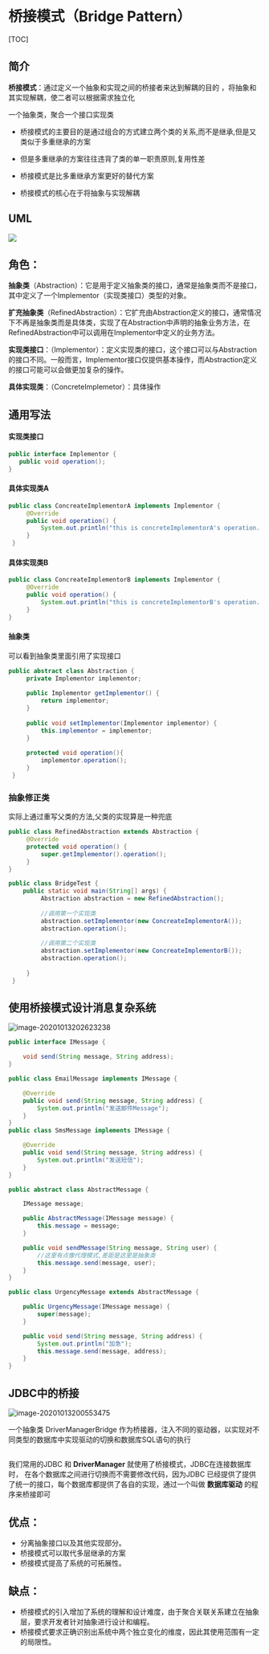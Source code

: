 # 桥接模式（Bridge Pattern）

[TOC]

## 简介

**桥接模式**：通过定义一个抽象和实现之间的桥接者来达到解耦的目的 ，将抽象和其实现解耦，使二者可以根据需求独立化

一个抽象类，聚合一个接口实现类

- 桥接模式的主要目的是通过组合的方式建立两个类的关系,而不是继承,但是又类似于多重继承的方案

- 但是多重继承的方案往往违背了类的单一职责原则,复用性差
- 桥接模式是比多重继承方案更好的替代方案
- 桥接模式的核心在于将抽象与实现解耦

## UML

![](../../assets/5bb9816001f28.png)

## 角色：

**抽象类**（Abstraction）：它是用于定义抽象类的接口，通常是抽象类而不是接口，其中定义了一个Implementor（实现类接口）类型的对象。

**扩充抽象类**（RefinedAbstraction）：它扩充由Abstraction定义的接口，通常情况下不再是抽象类而是具体类，实现了在Abstraction中声明的抽象业务方法，在RefinedAbstraction中可以调用在Implementor中定义的业务方法。

**实现类接口**：（Implementor）：定义实现类的接口，这个接口可以与Abstraction的接口不同。一般而言，Implementor接口仅提供基本操作，而Abstraction定义的接口可能可以会做更加复杂的操作。

**具体实现类**：（ConcreteImplemetor）：具体操作

## 通用写法

#### 实现类接口

```java
public interface Implementor {
   public void operation();
}
```

#### 具体实现类A

```java
public class ConcreateImplementorA implements Implementor {
     @Override
     public void operation() {
         System.out.println("this is concreteImplementorA's operation...");
     }
 }
```

#### 具体实现类B

```java
public class ConcreateImplementorB implements Implementor {
     @Override
     public void operation() {
         System.out.println("this is concreteImplementorB's operation...");
     }
}
```

#### 抽象类

可以看到抽象类里面引用了实现接口

```java
public abstract class Abstraction {
     private Implementor implementor;
 
     public Implementor getImplementor() {
         return implementor;
     }
 
     public void setImplementor(Implementor implementor) {
         this.implementor = implementor;
     }
 
     protected void operation(){
         implementor.operation();
     }
 }
```

### 抽象修正类

实际上通过重写父类的方法,父类的实现算是一种兜底

```java
public class RefinedAbstraction extends Abstraction {
     @Override
     protected void operation() {
         super.getImplementor().operation();
     }
}
```

```java
public class BridgeTest {
    public static void main(String[] args) {
         Abstraction abstraction = new RefinedAbstraction();
 
         //调用第一个实现类
         abstraction.setImplementor(new ConcreateImplementorA());
         abstraction.operation();
 
         //调用第二个实现类
         abstraction.setImplementor(new ConcreateImplementorB());
         abstraction.operation();
 
     }
 }
```

## 使用桥接模式设计消息复杂系统

![image-20201013202623238](../../assets/image-20201013202623238.png)



```java
public interface IMessage {

    void send(String message, String address);
}
```

```java
public class EmailMessage implements IMessage {

    @Override
    public void send(String message, String address) {
        System.out.println("发送邮件Message");
    }
}
public class SmsMessage implements IMessage {

    @Override
    public void send(String message, String address) {
        System.out.println("发送短信");
    }
}

```

```java
public abstract class AbstractMessage {

    IMessage message;

    public AbstractMessage(IMessage message) {
        this.message = message;
    }

    public void sendMessage(String message, String user) {
        //这里有点像代理模式,差距是这里是抽象类
        this.message.send(message, user);
    }
}

```

```java
public class UrgencyMessage extends AbstractMessage {

    public UrgencyMessage(IMessage message) {
        super(message);
    }

    public void send(String message, String address) {
        System.out.println("加急");
        this.message.send(message, address);
    }
}
```







## JDBC中的桥接

![image-20201013200553475](../../assets/image-20201013200553475.png)

一个抽象类 DriverManagerBridge 作为桥接器，注入不同的驱动器，以实现对不同类型的数据库中实现驱动的切换和数据库SQL语句的执行

## 

我们常用的JDBC 和 **DriverManager** 就使用了桥接模式，JDBC在连接数据库时， 在各个数据库之间进行切换而不需要修改代码，因为JDBC 已经提供了提供了统一的接口，每个数据库都提供了各自的实现，通过一个叫做 **数据库驱动** 的程序来桥接即可





## 优点：

- 分离抽象接口以及其他实现部分。
- 桥接模式可以取代多层继承的方案
- 桥接模式提高了系统的可拓展性。

## 缺点：

- 桥接模式的引入增加了系统的理解和设计难度，由于聚合关联关系建立在抽象层，要求开发者针对抽象进行设计和编程。
- 桥接模式要求正确识别出系统中两个独立变化的维度，因此其使用范围有一定的局限性。